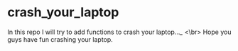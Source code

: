 # crash_your_laptop
In this repo I will try to add functions to crash your laptop...*_* <\br>
Hope you guys have fun crashing your laptop.

